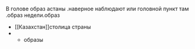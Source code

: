 В голове образ астаны .наверное наблюдают или головной пункт там .образ недели.образ 
- [[Казахстан]]столица страны 
- - образы